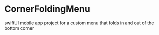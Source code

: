 # CornerFoldingMenu
swiftUI mobile app project for a custom menu that folds in and out of the bottom corner


